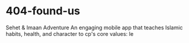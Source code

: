 # 404-found-us
Sehet &amp; Imaan Adventure An engaging mobile app that teaches Islamic habits, health, and character to cp's core values: le
